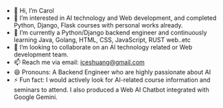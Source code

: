 - 👋 Hi, I’m Carol
- 👀 I’m interested in AI technology and Web development, and completed Python, Django, Flask courses with personal works already.
- 🌱 I’m currently a Python/Django backend engineer and continuously learning Java, Golang, HTML, CSS, JavaScript, RUST web..etc
- 💞️ I’m looking to collaborate on an AI technology related or Web development team.
- 📫 Reach me via email: iceshuang@gmail.com
- 😄 Pronouns: A Backend Engineer who are highly passionate about AI
- ⚡ Fun fact: I would actively look for AI-related course information and seminars to attend. I also produced a Web AI Chatbot integrated with Google Gemini. 

<!---
Carol-YiYun/Carol-YiYun is a ✨ special ✨ repository because its `README.md` (this file) appears on your GitHub profile.
You can click the Preview link to take a look at your changes.
--->
